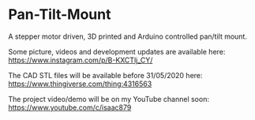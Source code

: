 # Pan-Tilt-Mount
A stepper motor driven, 3D printed and Arduino controlled pan/tilt mount.

Some picture, videos and development updates are available here: https://www.instagram.com/p/B-KXCTlj_CY/

The CAD STL files will be available before 31/05/2020 here: https://www.thingiverse.com/thing:4316563

The project video/demo will be on my YouTube channel soon: https://www.youtube.com/c/isaac879
